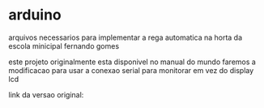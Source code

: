 # arduino

arquivos necessarios para implementar a rega automatica na 
horta da escola minicipal fernando gomes

este projeto originalmente esta disponivel no manual do mundo
faremos a modificacao para usar a conexao serial para monitorar 
em vez do display lcd

link da versao original: [
](https://youtu.be/_xRyePvaMqU)
